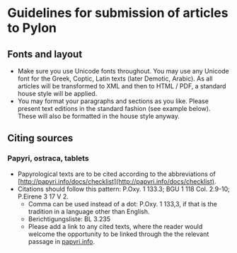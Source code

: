 # Guidelines for submission of articles to Pylon

## Fonts and layout

- Make sure you use Unicode fonts throughout. You may use any Unicode font for the Greek, Coptic, Latin texts (later Demotic, Arabic). As all articles will be transformed to XML and then to HTML / PDF, a standard house style will be applied.
- You may format your paragraphs and sections as you like. Please present text editions in the standard fashion (see example below). These will also be formatted in the house style anyway.

## Citing sources

### Papyri, ostraca, tablets

- Papyrological texts are to be cited according to the abbreviations of [http://papyri.info/docs/checklist](http://papyri.info/docs/checklist).
- Citations should follow this pattern: P.Oxy. 1 133.3; BGU 1 118 Col. 2.9-10; P.Eirene 3 17 V 2.
  - Comma can be used instead of a dot: P.Oxy. 1 133,3, if that is the tradition in a language 	other than English.
  - Berichtigungsliste: BL 3.235
  - Please add a link to any cited texts, where the reader would welcome the opportunity to be 	linked through the the relevant passage in [papyri.info](papyri.info).

